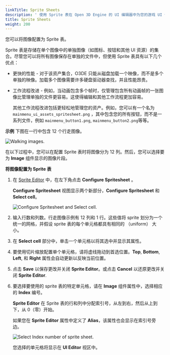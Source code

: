 ```yaml
---
linkTitle: Sprite Sheets
description: ' 使用 Sprite 表在 Open 3D Engine 的 UI 编辑器中为您的游戏 UI 保存单独图像的集合。 '
title: Sprite Sheets
weight: 200
---
```


您可以将图像配置为 Sprite 表。

Sprite 表是存储在单个图像中的单独图像（如图标、按钮和其他 UI 资源）的集合。尽管您可以将所有图像保存在单独的文件中，但使用 Sprite 表具有以下几个优点：
+ 更快的性能 - 对于该资产集合，O3DE 只能从磁盘加载一个映像，而不是多个单独的映像。加载多个图像需要许多硬盘驱动器查找，并且性能昂贵。
+ 工作流程改进 - 例如，当动画包含多个帧时，仅管理包含所有动画帧的一张图像比管理单独的文件更容易。这使得编辑和其他工作流程更加容易。

  其他工作流程改进包括更轻松地管理您的资产。例如，您可以有一个名为`mainmenu_ui_assets_spritesheet.png` ，其中包含您的所有按钮，而不是一系列文件，例如 `mainmenu_button1.png`, `mainmenu_button2.png`等等。

**示例**
下图在一行中包含 12 个行走图像。

![Walking images.](/images/user-guide/interactivity/user-interface/editor/sprite-editor/ui-editor-component-sprite-sheets-walking.png)

在以下过程中，您可以在配置 Sprite 表时将图像分为 12 列。然后，您可以选择要为 **Image** 组件显示的图像片段。

**将图像配置为 Sprite 表**

1. 在 [Sprite Editor](/docs/user-guide/interactivity/user-interface/editor/sprite-editor) 中，在左下角点击 **Configure Spritesheet** 。

   **Configure Spritesheet** 视图显示两个新部分，**Configure Spritesheet** 和 **Select cell**。

   ![Configure Spritesheet and Select cell.](/images/user-guide/interactivity/user-interface/editor/sprite-editor/ui-editor-component-sprite-sheets-1.png)

1. 输入行数和列数。行走图像示例有 12 列和 1 行。这些值将 sprite 划分为一个统一的网格，并假设 sprite 表的每个单元格都具有相同的 （uniform） 大小。

1. 在 **Select cell** 部分中，单击一个单元格以将其选中并显示其属性。

1. 要使用切片缩放配置单个单元格，请将虚线拖动到首选位置。**Top**, **Bottom**, **Left**, 和 **Right** 属性会自动更新以反映当前位置。

1. 点击 **Save** 以保存更改并关闭 **Sprite Editor**。或点击 **Cancel** 以还原更改并关闭 **Sprite Editor**.

1. 要选择要使用的 sprite 表的特定单元格，请在 **Image** 组件属性中，选择相应的 **Index** 编号。

   **Sprite Editor** 在 Sprite 表的行和列中分配索引号，从左到右，然后从上到下，从 0（零）开始。

   如果您在 **Sprite Editor** 属性中定义了 **Alias**，该属性也会显示在索引号旁边。

   ![Select Index number of sprite sheet.](/images/user-guide/interactivity/user-interface/editor/sprite-editor/ui-editor-component-sprite-sheets-2.png)

   您选择的单元格将显示在 **UI Editor** 视区中。
